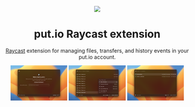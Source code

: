 <p align="center">
  <img src="https://static.put.io/avatar/putio-boncuk.png" width="72">
</p>

<h1 align="center">put.io Raycast extension</h1>

<p align="center">
  <a href="https://www.raycast.com">Raycast</a> extension for managing files, transfers, and history events in your put.io account.
</p>

<p align="center">
  <img src="./metadata/put-io-1.png" width="30%">
  <img src="./metadata/put-io-3.png" width="30%">
  <img src="./metadata/put-io-5.png" width="30%">
</p>

<p align="center">
<a title="Install put.io Raycast Extension" href="https://www.raycast.com/tailscale/tailscale"><img src="https://www.raycast.com/tailscale/tailscale/install_button@2x.png" height="64" alt="" style="height: 64px;"></a>
</p>
